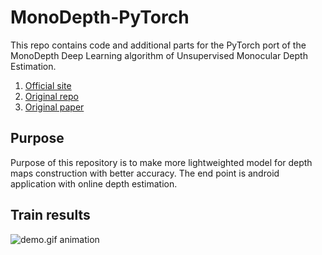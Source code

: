 # MonoDepth-PyTorch

This repo contains code and additional parts for the PyTorch port of the MonoDepth Deep Learning algorithm of Unsupervised Monocular Depth Estimation.



1. [Official site](http://visual.cs.ucl.ac.uk/pubs/monoDepth/)
2. [Original repo](https://github.com/mrharicot/monodepth)
3. [Original paper](https://arxiv.org/abs/1609.03677)

## Purpose

Purpose of this repository is to make more lightweighted model for depth maps construction with better accuracy. The end point is android application with online depth estimation.

## Train results

![demo.gif animation](readme_images/demo.gif)
